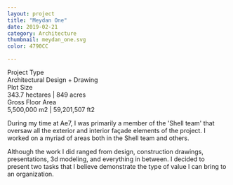 ```yaml
---
layout: project
title: "Meydan One"
date: 2019-02-21
category: Architecture
thumbnail: meydan_one.svg
color: 4790CC

---
```


<div class="project-metadata grid-x">
  <div class="metadata-object cell small-8 grid-x">
    <div class="metadata-title cell small-6">
      Project Type
    </div>
    <div class="metadata-value cell small-6">
      Architectural Design + Drawing
    </div>
  </div>
  <div class="metadata-object cell small-8 grid-x">
    <div class="metadata-title cell small-6">
      Plot Size
    </div>
    <div class="metadata-value cell small-6">
      343.7 hectares | 849 acres
    </div>
  </div>
  <div class="metadata-object cell small-8 grid-x">
    <div class="metadata-title cell small-6">
      Gross Floor Area
    </div>
    <div class="metadata-value cell small-6">
      5,500,000 m2 | 59,201,507 ft2
    </div>
  </div>
</div>

<div class="project-intro">
  <p>During my time at Ae7, I was primarily a member of the 'Shell team' that oversaw all the exterior and interior façade elements of the project. I worked on a myriad of areas both in the Shell team and others.
  <p>Although the work I did ranged from design, construction drawings, presentations, 3d modeling, and everything in between. I decided to present two tasks that I believe demonstrate the type of value I can bring to an organization. </p>
</div>
